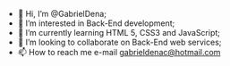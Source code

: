 - 👋 Hi, I’m @GabrielDena;
- 👀 I’m interested in Back-End development;
- 🌱 I’m currently learning HTML 5, CSS3 and JavaScript;
- 💞️ I’m looking to collaborate on Back-End web services;
- 📫 How to reach me e-mail gabrieldenac@hotmail.com

<!---
GabrielDena/GabrielDena is a ✨ special ✨ repository because its `README.md` (this file) appears on your GitHub profile.
You can click the Preview link to take a look at your changes.
--->
